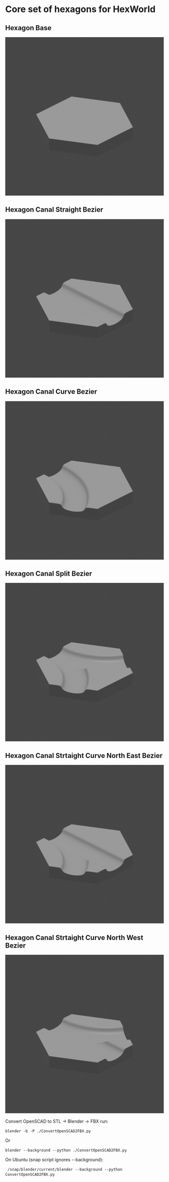 # Core set of hexagons for HexWorld
## Hexagon Base
![](./Images/HexagonBase.png)
## Hexagon Canal Straight Bezier
![](./Images/HexagonCanalStraightBezier.png)
## Hexagon Canal Curve Bezier
![](./Images/HexagonCanalCurveBezier.png)
## Hexagon Canal Split Bezier
![](./Images/HexagonCanalSplitBezier.png)
## Hexagon Canal Strtaight Curve North East Bezier
![](./Images/HexagonCanalStraightCurveNEBezier.png)
## Hexagon Canal Strtaight Curve North West Bezier
![](./Images/HexagonCanalStraightCurveNWBezier.png)


Convert OpenSCAD to STL -> Blender -> FBX run:
```shell script
blender -b -P ./ConvertOpenSCAD2FBX.py
```
Or
```shell script
blender --background --python ./ConvertOpenSCAD2FBX.py
```
On Ubuntu (snap script ignores --background):
```shell script
 /snap/blender/current/blender --background --python ConvertOpenSCAD2FBX.py
```

